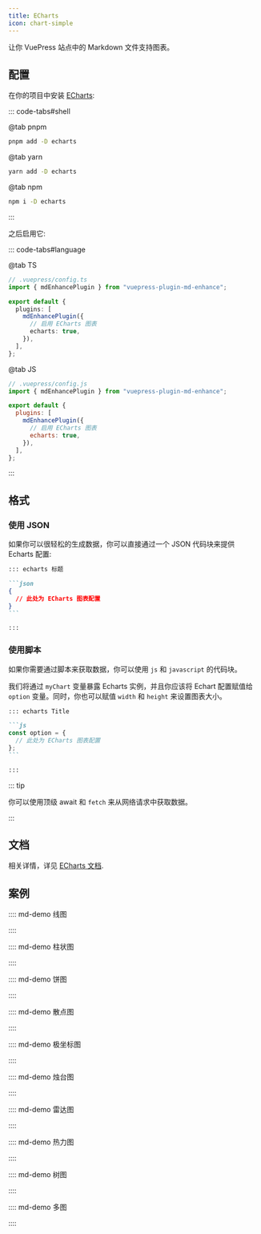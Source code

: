 ```yaml
---
title: ECharts
icon: chart-simple
---
```


<!-- #region before -->

让你 VuePress 站点中的 Markdown 文件支持图表。

<!-- more -->

## 配置

在你的项目中安装 [ECharts](https://echarts.apache.org/zh/index.html):

::: code-tabs#shell

@tab pnpm

```bash
pnpm add -D echarts
```

@tab yarn

```bash
yarn add -D echarts
```

@tab npm

```bash
npm i -D echarts
```

:::

之后启用它:

<!-- #endregion before -->

::: code-tabs#language

@tab TS

```ts {8}
// .vuepress/config.ts
import { mdEnhancePlugin } from "vuepress-plugin-md-enhance";

export default {
  plugins: [
    mdEnhancePlugin({
      // 启用 ECharts 图表
      echarts: true,
    }),
  ],
};
```

@tab JS

```js {8}
// .vuepress/config.js
import { mdEnhancePlugin } from "vuepress-plugin-md-enhance";

export default {
  plugins: [
    mdEnhancePlugin({
      // 启用 ECharts 图表
      echarts: true,
    }),
  ],
};
```

:::

<!-- #region after -->

## 格式

### 使用 JSON

如果你可以很轻松的生成数据，你可以直接通过一个 JSON 代码块来提供 Echarts 配置:

````md
::: echarts 标题

```json
{
  // 此处为 ECharts 图表配置
}
```

:::
````

### 使用脚本

如果你需要通过脚本来获取数据，你可以使用 `js` 和 `javascript` 的代码块。

我们将通过 `myChart` 变量暴露 Echarts 实例，并且你应该将 Echart 配置赋值给 `option` 变量。同时，你也可以赋值 `width` 和 `height` 来设置图表大小。

````md
::: echarts Title

```js
const option = {
  // 此处为 ECharts 图表配置
};
```

:::
````

::: tip

你可以使用顶级 await 和 `fetch` 来从网络请求中获取数据。

:::

## 文档

相关详情，详见 [ECharts 文档](https://echarts.apache.org/handbook/zh/get-started/).

## 案例

:::: md-demo 线图

<!-- @include: @echarts/line.snippet.md -->

::::

:::: md-demo 柱状图

<!-- @include: @echarts/bar.snippet.md -->

::::

:::: md-demo 饼图

<!-- @include: @echarts/pie.snippet.md -->

::::

:::: md-demo 散点图

<!-- @include: @echarts/scatter.snippet.md -->

::::

:::: md-demo 极坐标图

<!-- @include: @echarts/polar.snippet.md -->

::::

:::: md-demo 烛台图

<!-- @include: @echarts/candlestick.snippet.md -->

::::

:::: md-demo 雷达图

<!-- @include: @echarts/radar.snippet.md -->

::::

:::: md-demo 热力图

<!-- @include: @echarts/heat-map.snippet.md -->

::::

:::: md-demo 树图

<!-- @include: @echarts/tree.snippet.md -->

::::

:::: md-demo 多图

<!-- @include: @echarts/multiple.snippet.md -->

::::

<!-- #endregion after -->
